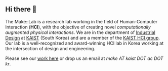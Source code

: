 ## Hi there 👋

The Make::Lab is a research lab working in the field of Human-Computer Interaction (**HCI**), with the objective of creating novel _computationally augmented physical interactions_. We are in the department of [Industrial Design](http://id.kaist.ac.kr) at [KAIST](https://www.kaist.ac.kr/en/) (South Korea) and are a member of the [KAIST HCI group](https://hci.kaist.ac.kr). Our lab is a well-recognized and award-winning HCI lab in Korea working at the intersection of design and engineering. 

Please see our [work here](https://make.kaist.ac.kr) or drop us an email at *make AT kaist DOT ac DOT kr*.

